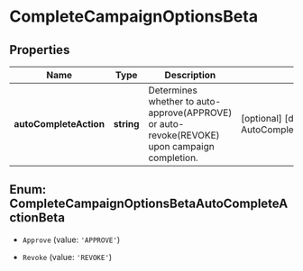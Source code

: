 # CompleteCampaignOptionsBeta

## Properties

Name | Type | Description | Notes
------------ | ------------- | ------------- | -------------
**autoCompleteAction** | **string** | Determines whether to auto-approve(APPROVE) or auto-revoke(REVOKE) upon campaign completion. | [optional] [default to AutoCompleteActionBeta_Approve]



## Enum: CompleteCampaignOptionsBetaAutoCompleteActionBeta


* `Approve` (value: `'APPROVE'`)

* `Revoke` (value: `'REVOKE'`)



